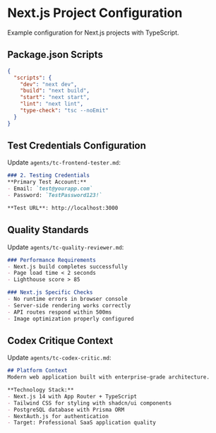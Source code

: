 # Next.js Project Configuration

Example configuration for Next.js projects with TypeScript.

## Package.json Scripts

```json
{
  "scripts": {
    "dev": "next dev",
    "build": "next build", 
    "start": "next start",
    "lint": "next lint",
    "type-check": "tsc --noEmit"
  }
}
```

## Test Credentials Configuration

Update `agents/tc-frontend-tester.md`:

```markdown
### 2. Testing Credentials
**Primary Test Account:**
- Email: `test@yourapp.com`
- Password: `TestPassword123!`

**Test URL**: http://localhost:3000
```

## Quality Standards

Update `agents/tc-quality-reviewer.md`:

```markdown
### Performance Requirements
- Next.js build completes successfully
- Page load time < 2 seconds
- Lighthouse score > 85

### Next.js Specific Checks
- No runtime errors in browser console
- Server-side rendering works correctly
- API routes respond within 500ms
- Image optimization properly configured
```

## Codex Critique Context

Update `agents/tc-codex-critic.md`:

```markdown
## Platform Context
Modern web application built with enterprise-grade architecture.

**Technology Stack:**
- Next.js 14 with App Router + TypeScript
- Tailwind CSS for styling with shadcn/ui components
- PostgreSQL database with Prisma ORM
- NextAuth.js for authentication
- Target: Professional SaaS application quality
```